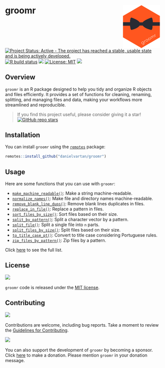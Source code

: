 # groomr <a href = "https://danielvartan.github.io/brandr/"><img src = "man/figures/logo.svg" align="right" width="120" /></a>

<!-- quarto render -->

<!-- badges: start -->
[![Project Status: Active - The project has reached a stable, usable
state and is being actively
developed.](https://www.repostatus.org/badges/latest/active.svg)](https://www.repostatus.org/#active)
[![R build
status](https://github.com/danielvartan/groomr/workflows/R-CMD-check.yaml/badge.svg)](https://github.com/danielvartan/groomr/actions)
[![](https://codecov.io/gh/danielvartan/groomr/branch/main/graph/badge.svg)](https://app.codecov.io/gh/danielvartan/groomr)
[![License:
MIT](https://img.shields.io/badge/license-MIT-green.svg)](https://choosealicense.com/licenses/mit/)
[![](https://img.shields.io/badge/Contributor%20Covenant-2.1-4baaaa.svg)](CODE_OF_CONDUCT.md)
<!-- badges: end -->

## Overview

`groomr` is an R package designed to help you tidy and organize R
objects and files efficiently. It provides a set of functions for
cleaning, renaming, splitting, and managing files and data, making your
workflows more streamlined and reproducible.

> If you find this project useful, please consider giving it a star!  
> [![GitHub repo
> stars](https://img.shields.io/github/stars/danielvartan/groomr.png)](https://github.com/danielvartan/groomr/)

## Installation

You can install `groomr` using the
[`remotes`](https://github.com/r-lib/remotes) package:

``` r
remotes::install_github("danielvartan/groomr")
```

## Usage

Here are some functions that you can use with `groomr`:

- [`make_machine_readable()`](https://danielvartan.github.io/groomr/reference/make_machine_readable.html):
  Make a string machine-readable.
- [`normalize_names()`](https://danielvartan.github.io/groomr/reference/normalize_names.html):
  Make file and directory names machine-readable.
- [`remove_blank_line_dups()`](https://danielvartan.github.io/groomr/reference/remove_blank_line_dups.html):
  Remove blank lines duplicates in files.
- [`replace_in_file()`](https://danielvartan.github.io/groomr/reference/replace_in_file.html):
  Replace a pattern in files.
- [`sort_files_by_size()`](https://danielvartan.github.io/groomr/reference/sort_files_by_size.html):
  Sort files based on their size.
- [`split_by_pattern()`](https://danielvartan.github.io/groomr/reference/split_by_pattern.html):
  Split a character vector by a pattern.
- [`split_file()`](https://danielvartan.github.io/groomr/reference/split_file.html):
  Split a single file into `n` parts.
- [`split_files_by_size()`](https://danielvartan.github.io/groomr/reference/split_files_by_size.html):
  Split files based on their size.
- [`to_title_case_pt()`](https://danielvartan.github.io/groomr/reference/to_title_case_pt.html):
  Convert to title case considering Portuguese rules.
- [`zip_files_by_pattern()`](https://danielvartan.github.io/groomr/reference/zip_files_by_pattern.html):
  Zip files by a pattern.

Click [here](https://danielvartan.github.io/groomr/) to see the full
list.

## License

[![](https://img.shields.io/badge/license-MIT-green.svg)](https://choosealicense.com/licenses/mit/)

`groomr` code is released under the [MIT
license](https://opensource.org/license/mit).

## Contributing

[![](https://img.shields.io/badge/Contributor%20Covenant-2.1-4baaaa.svg)](CODE_OF_CONDUCT.md)

Contributions are welcome, including bug reports. Take a moment to
review the [Guidelines for
Contributing](https://danielvartan.github.io/groomr/CONTRIBUTING.html).

[![](https://img.shields.io/static/v1?label=Sponsor&message=%E2%9D%A4&logo=GitHub&color=%23fe8e86)](https://github.com/sponsors/danielvartan)

You can also support the development of `groomr` by becoming a sponsor.
Click [here](https://github.com/sponsors/danielvartan) to make a
donation. Please mention `groomr` in your donation message.
